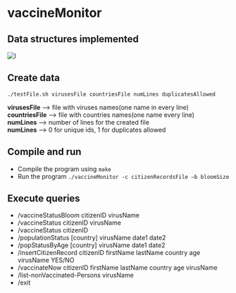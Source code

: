 # vaccineMonitor

## Data structures implemented

![l](https://user-images.githubusercontent.com/20780442/232837990-ea7ffeeb-4947-47a3-ba96-eaab91c5ab93.png)

## Create data

`./testFile.sh virusesFile countriesFile numLines duplicatesAllowed`

**virusesFile**   --> file with viruses names(one name in every line) <br>
**countriesFile** --> file with countries names(one name every line) <br>
**numLines**      --> number of lines for the created file <br>
**numLines**      --> 0 for unique ids, 1 for duplicates allowed <br>

## Compile and run

* Compile the program using `make`
* Run the program `./vaccineMonitor -c citizenRecordsFile –b bloomSize` 

## Execute queries

* /vaccineStatusBloom citizenID virusName
* /vaccineStatus citizenID virusName
* /vaccineStatus citizenID
* /populationStatus [country] virusName date1 date2
* /popStatusByAge [country] virusName date1 date2
* /insertCitizenRecord citizenID firstName lastName country age virusName YES/NO
* /vaccinateNow citizenID firstName lastName country age virusName
* /list-nonVaccinated-Persons virusName
* /exit
